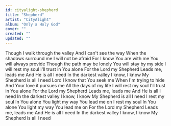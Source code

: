 ```yaml
---
id: cityalight-shepherd
title: "Shepherd"
artist: "CityAlight"
album: "Only a Holy God"
cover: ""
created: ""
updated: ""
---
```


Though I walk through the valley
And I can't see the way
When the shadows surround me
I will not be afraid
For I know You are with me
You will always provide
Though the path may be lonely
You will stay by my side
I will rest my soul
I'll trust in You alone
For the Lord my Shepherd
Leads me, leads me
And He is all I need
In the darkest valley
I know, I know
My Shepherd is all I need
Lord I know that You seek me
When I'm trying to hide
And Your love it pursues me
All the days of my life
I will rest my soul
I'll trust in You alone
For the Lord my Shepherd
Leads me, leads me
And He is all I need
In the darkest valley
I know, I know
My Shepherd is all I need
I rest my soul
In You alone
You light my way
You lead me on
I rest my soul
In You alone
You light my way
You lead me on
For the Lord my Shepherd
Leads me, leads me
And He is all I need
In the darkest valley
I know, I know
My Shepherd is all I need